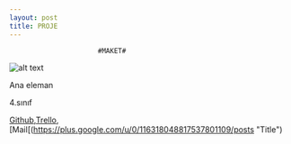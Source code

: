 ```yaml
---
layout: post
title: PROJE
---
```


                          #MAKET#
			
![alt text](https://secure.gravatar.com/avatar/1d0d5df2fbe2412671dbcc5db27b8aa4?s=400&d=https://a248.e.akamai.net/assets.github.com%2Fimages%2Fgravatars%2Fgravatar-user-420.png "Hasan Arslan")

Ana eleman

4.sınıf

[Github](https://github.com/cehars "Title"),[Trello](https://trello.com/cehars "Title"),[Mail[(https://plus.google.com/u/0/116318048817537801109/posts "Title")
